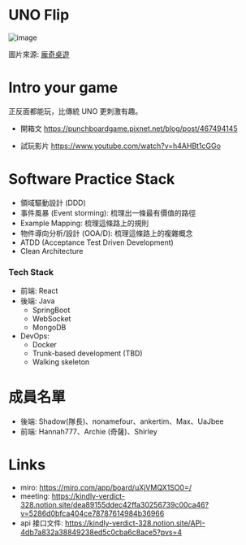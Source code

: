 # UNO Flip
![image](https://user-images.githubusercontent.com/17623146/232942622-0c724066-6a92-46d7-adab-f649d15f2618.png)

圖片來源: [龐奇桌遊](https://www.punchboardgame.com/products/uno-flip-card-game?gclid=CjwKCAjw__ihBhADEiwAXEazJomT5x0ZgwC8Kbb82X0Ce_J47wt3pX8Ehu0iv_pHnVKkWaBBp3B-iBoCEnAQAvD_BwE&utm_campaign=GSA&utm_medium=shopline-cpc&utm_source=google)

# Intro your game
正反面都能玩，比傳統 UNO 更刺激有趣。

- 開箱文
https://punchboardgame.pixnet.net/blog/post/467494145

- 試玩影片
https://www.youtube.com/watch?v=h4AHBt1cGGo

# Software Practice Stack
- 領域驅動設計 (DDD)
- 事件風暴 (Event storming): 梳理出一條最有價值的路徑
- Example Mapping: 梳理這條路上的規則
- 物件導向分析/設計 (OOA/D): 梳理這條路上的複雜概念
- ATDD (Acceptance Test Driven Development)
- Clean Architecture

### Tech Stack
- 前端: React
- 後端: Java
   - SpringBoot
   - WebSocket
   - MongoDB
- DevOps:
   - Docker
   - Trunk-based development (TBD)
   - Walking skeleton

# 成員名單
- 後端: Shadow(隊長)、nonamefour、ankertim、Max、UaJbee
- 前端: Hannah777、Archie (奇薩)、Shirley
# Links
- miro: https://miro.com/app/board/uXjVMQX1SO0=/
- meeting: https://kindly-verdict-328.notion.site/dea89155ddec42ffa30256739c00ca46?v=5286d0bfca404ce78787614984b36966
- api 接口文件: https://kindly-verdict-328.notion.site/API-4db7a832a38849238ed5c0cba6c8ace5?pvs=4
